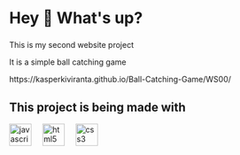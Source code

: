 
<h1 align="left">Hey 👋 What's up?</h1>

###

<p align="left">This is my second website project </p>
<p align="left">It is a simple ball catching game</p>
<p align="left">https://kasperkiviranta.github.io/Ball-Catching-Game/WS00/</p>

###



<h2 align="left">This project is being made with</h2>






<div align="left">
  <img src="https://cdn.jsdelivr.net/gh/devicons/devicon/icons/javascript/javascript-original.svg" height="40" alt="javascript logo"  />
  <img width="12" />
  <img src="https://cdn.jsdelivr.net/gh/devicons/devicon/icons/html5/html5-original.svg" height="40" alt="html5 logo"  />
  <img width="12" />
  <img src="https://cdn.jsdelivr.net/gh/devicons/devicon/icons/css3/css3-original.svg" height="40" alt="css3 logo"  />
  <img width="12" />
</div>
